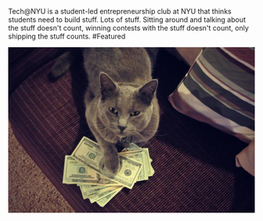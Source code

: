 
Tech@NYU is a student-led entrepreneurship club at NYU that thinks students need to build stuff. Lots of stuff. Sitting around and talking about the stuff doesn't count, winning contests with the stuff doesn't count, only shipping the stuff counts.
#Featured

![hi](/lib/img/cats/five.jpg)